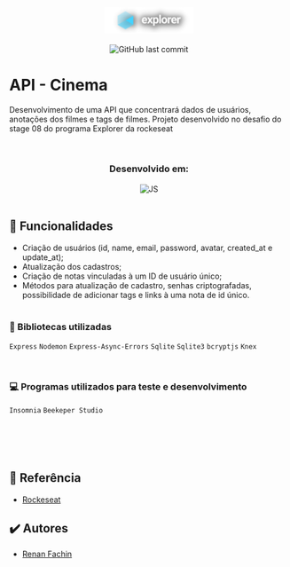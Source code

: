 <div align="center">
  <img alt="Logo Explorer" title="Explorer" src="./assets/logoExplorer.png">
</div>
<br>
<div align="center">
  <img alt="GitHub last commit" src="https://img.shields.io/github/last-commit/RenanFachin/RS_APICinemaRating?color=%23725CED&style=flat-square">
</div>


# API - Cinema
Desenvolvimento de uma API que concentrará dados de usuários, anotações dos filmes e tags de filmes. Projeto desenvolvido no desafio do stage 08 do programa Explorer da rockeseat



<br>
<h3 align="center">Desenvolvido em: </h3>
<div align="center">
<img align="center" alt="JS" height="60" width="70" src="https://cdn.worldvectorlogo.com/logos/javascript-1.svg">
</div>
<br>

## 🎯 Funcionalidades

- Criação de usuários (id, name, email, password, avatar, created_at e update_at);
- Atualização dos cadastros;
- Criação de notas vinculadas à um ID de usuário único;
- Métodos para atualização de cadastro, senhas criptografadas, possibilidade de adicionar tags e links à uma nota de id único.


#
### 📘 Bibliotecas utilizadas
  `Express`
  `Nodemon`
  `Express-Async-Errors`
  `Sqlite`
  `Sqlite3`
  `bcryptjs`
  `Knex`

<br>

### 💻 Programas utilizados para teste e desenvolvimento
  `Insomnia`
  `Beekeper Studio`
#
<br>
<br>

## 📄 Referência

 - [Rockeseat](https://www.rocketseat.com.br/)


## ✔️ Autores

- [Renan Fachin](https://github.com/RenanFachin/)
